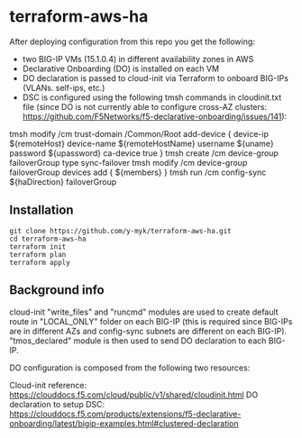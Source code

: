 # terraform-aws-ha 

After deploying configuration from this repo you get the following:

- two BIG-IP VMs (15.1.0.4) in different availability zones in AWS
- Declarative Onboarding (DO) is installed on each VM
- DO declaration is passed to cloud-init via Terraform to onboard BIG-IPs (VLANs. self-ips, etc.)
- DSC is configured using the following tmsh commands in cloudinit.txt file (since DO is not currently able to configure cross-AZ clusters: https://github.com/F5Networks/f5-declarative-onboarding/issues/141):

tmsh modify /cm trust-domain /Common/Root add-device { device-ip ${remoteHost} device-name ${remoteHostName} username ${uname} password ${upassword} ca-device true }
tmsh create /cm device-group failoverGroup type sync-failover
tmsh modify /cm device-group failoverGroup devices add { ${members} }
tmsh run /cm config-sync ${haDirection} failoverGroup

## Installation

```
git clone https://github.com/y-myk/terraform-aws-ha.git
cd terraform-aws-ha
terraform init
terraform plan
terraform apply
```

## Background info

cloud-init "write_files" and "runcmd" modules are used to create default route in "LOCAL_ONLY" folder on each BIG-IP (this is required since BIG-IPs are in different AZs and config-sync subnets are different on each BIG-IP). "tmos_declared" module is then used to send DO declaration to each BIG-IP.

DO configuration is composed from the following two resources:

Cloud-init reference: https://clouddocs.f5.com/cloud/public/v1/shared/cloudinit.html
DO declaration to setup DSC: https://clouddocs.f5.com/products/extensions/f5-declarative-onboarding/latest/bigip-examples.html#clustered-declaration
